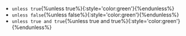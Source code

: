 - `unless true`{%unless true%}{:style='color:green'}{%endunless%}
- `unless false`{%unless false%}{:style='color:green'}{%endunless%}
- `unless true and true`{%unless true and true%}{:style='color:green'}{%endunless%}
